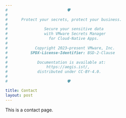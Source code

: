 ```yaml
---
#                          🛡️
#
#    ️  Protect your secrets, protect your business.
#
#                Secure your sensitive data
#                with VMware Secrets Manager
#                  for Cloud-Native Apps.
#
#            Copyright 2023–present VMware, Inc.
#          SPDX-License-Identifier: BSD-2-Clause
#
#             Documentation is available at:
#                 https://aegis.ist/,
#             distributed under CC-BY-4.0.
#
#                          🛡️

title: Contact
layout: post
---
```


This is a contact page.
